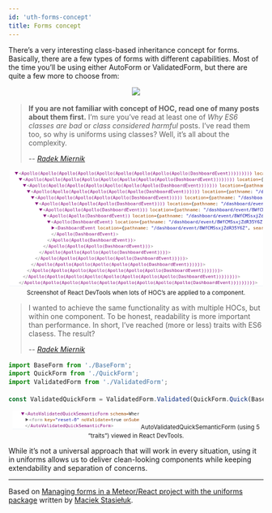 ```yaml
---
id: 'uth-forms-concept'
title: Forms concept
---
```


There’s a very interesting class-based inheritance concept for forms.
Basically, there are a few types of forms with different capabilities.
Most of the time you’ll be using either AutoForm or ValidatedForm, but there are quite a few more to choose from:

<p align="center">
  <img src="/img/uniforms-graph.png" />
</p>

> **If you are not familiar with concept of HOC, read one of many posts about them first.**
> I’m sure you’ve read at least one of _Why ES6 classes are bad_ or _class considered harmful_ posts. I’ve read them too, so why is uniforms using classes? Well, it’s all about the complexity.
>
> -- <cite>[Radek Miernik](https://github.com/radekmie)</cite>

<p align="center">
  <img src="/img/hoc-hell.png" />
  <small style={{display: 'block'}}>Screenshot of React DevTools when lots of HOC’s are applied to a component.</small>
</p>

> I wanted to achieve the same functionality as with multiple HOCs, but within one component. To be honest, readability is more important than performance. In short, I’ve reached (more or less) traits with ES6 clasess. The result?
>
> -- <cite>[Radek Miernik](https://github.com/radekmie)</cite>

```js
import BaseForm from './BaseForm';
import QuickForm from './QuickForm';
import ValidatedForm from './ValidatedForm';

const ValidatedQuickForm = ValidatedForm.Validated(QuickForm.Quick(BaseForm));
```

<p align="center">
  <img src="/img/uniforms-traits.png" />
  <small style={{display: 'block'}}>AutoValidatedQuickSemanticForm (using 5 “traits”) viewed in React DevTools.</small>
</p>

While it’s not a universal approach that will work in every situation, using it in uniforms allows us to deliver clean-looking components while keeping extendability and separation of concerns.

<hr />

Based on [Managing forms in a Meteor/React project with the uniforms package](https://blog.meteor.com/managing-forms-in-a-meteor-react-project-with-uniforms-33d60602b43a) written by [Maciek Stasiełuk](https://github.com/MacRusher).
